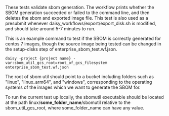These tests validate sbom generation. The workflow prints whether the SBOM generation succeeded or failed to the command line, and then deletes the sbom and exported image file. This test is also used as a presubmit whenever daisy_workflows/export/export_disk.sh is modified, and should take around 5-7 minutes to run.

This is an example command to test if the SBOM is correctly generated for centos 7 images, though the source image being tested can be changed in the setup-disks step of enterprise_sbom_test.wf.json.

```
daisy -project {project name} -var:sbom_util_gcs_root=root_of_gcs_filesystem enterprise_sbom_test.wf.json
```

The root of sbom util should point to a bucket including folders such as "linux", "linux_arm64", and "windows", corresponding to the operating systems of the images which we want to generate the SBOM for. 

To run the current test up locally, the sbomutil executable should be located at the path linux/**some_folder_name**/sbomutil relative to the sbom_util_gcs_root, where some_folder_name can have any value.
